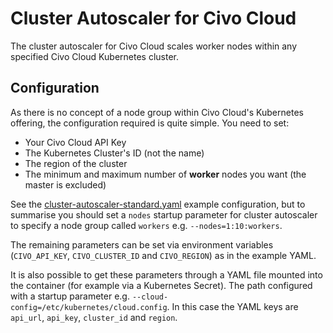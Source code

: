 # Cluster Autoscaler for Civo Cloud

The cluster autoscaler for Civo Cloud scales worker nodes within any specified Civo Cloud Kubernetes cluster.

## Configuration

As there is no concept of a node group within Civo Cloud's Kubernetes offering, the configuration required is quite
simple. You need to set:

- Your Civo Cloud API Key
- The Kubernetes Cluster's ID (not the name)
- The region of the cluster
- The minimum and maximum number of **worker** nodes you want (the master is excluded)

See the [cluster-autoscaler-standard.yaml](examples/cluster-autoscaler-standard.yaml) example configuration, but to
summarise you should set a `nodes` startup parameter for cluster autoscaler to specify a node group called `workers`
e.g. `--nodes=1:10:workers`.

The remaining parameters can be set via environment variables (`CIVO_API_KEY`, `CIVO_CLUSTER_ID` and `CIVO_REGION`) as in the
example YAML.

It is also possible to get these parameters through a YAML file mounted into the container
(for example via a Kubernetes Secret). The path configured with a startup parameter e.g.
`--cloud-config=/etc/kubernetes/cloud.config`. In this case the YAML keys are `api_url`, `api_key`, `cluster_id` and `region`.
